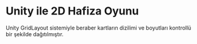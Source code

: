 # Unity ile 2D Hafiza Oyunu
Unity GridLayout sistemiyle beraber kartların dizilimi ve boyutları kontrollü bir şekilde dağıtılmıştır.

